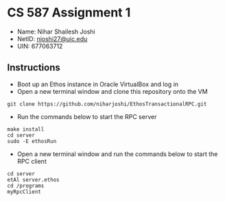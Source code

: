 # CS 587 Assignment 1

- Name: Nihar Shailesh Joshi
- NetID: njoshi27@uic.edu
- UIN: 677063712


## Instructions

- Boot up an Ethos instance in Oracle VirtualBox and log in
- Open a new terminal window and clone this repository onto the VM
```console
git clone https://github.com/niharjoshi/EthosTransactionalRPC.git
```
- Run the commands below to start the RPC server
```console
make install
cd server
sudo -E ethosRun
```
- Open a new terminal window and run the commands below to start the RPC client
```console
cd server
etAl server.ethos
cd /programs
myRpcClient
```
